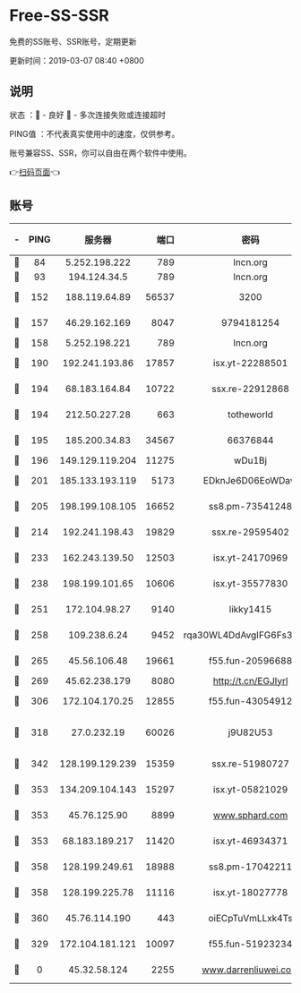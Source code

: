 # Free-SS-SSR

免费的SS账号、SSR账号，定期更新

更新时间：2019-03-07 08:40 +0800

## 说明

状态     ：🙂 - 良好 🙁 - 多次连接失败或连接超时

PING值   ：不代表真实使用中的速度，仅供参考。

账号兼容SS、SSR，你可以自由在两个软件中使用。

👉[扫码页面](https://liesauer.github.io/Free-SS-SSR/)👈

## 账号

|-|PING|服务器|端口|密码|加密方式|区域|
|:----:|:----:|:-----:|-----:|:----:|:----:|:----:|
|🙂|84|5.252.198.222|789|lncn.org|rc4|JP|
|🙂|93|194.124.34.5|789|lncn.org|rc4|JP|
|🙂|152|188.119.64.89|56537|3200|aes-256-cfb|RU|
|🙂|157|46.29.162.169|8047|9794181254|aes-256-cfb|RU|
|🙂|158|5.252.198.221|789|lncn.org|rc4|JP|
|🙂|190|192.241.193.86|17857|isx.yt-22288501|aes-256-cfb|US|
|🙂|194|68.183.164.84|10722|ssx.re-22912868|aes-256-cfb|US|
|🙂|194|212.50.227.28|663|totheworld|aes-256-cfb|US|
|🙂|195|185.200.34.83|34567|66376844|aes-256-cfb|US|
|🙂|196|149.129.119.204|11275|wDu1Bj|rc4-md5|HK|
|🙂|201|185.133.193.119|5173|EDknJe6D06EoWDaw|aes-256-cfb|US|
|🙂|205|198.199.108.105|16652|ss8.pm-73541248|aes-256-cfb|US|
|🙂|214|192.241.198.43|19829|ssx.re-29595402|aes-256-cfb|US|
|🙂|233|162.243.139.50|12503|isx.yt-24170969|aes-256-cfb|US|
|🙂|238|198.199.101.65|10606|isx.yt-35577830|aes-256-cfb|US|
|🙂|251|172.104.98.27|9140|likky1415|aes-256-cfb|JP|
|🙂|258|109.238.6.24|9452|rqa30WL4DdAvgIFG6Fs3znzTa|aes-256-cfb|FR|
|🙂|265|45.56.106.48|19661|f55.fun-20596688|aes-256-cfb|US|
|🙂|269|45.62.238.179|8080|http://t.cn/EGJIyrl|rc4-md5|CA|
|🙂|306|172.104.170.25|12855|f55.fun-43054912|aes-256-cfb|SG|
|🙂|318|27.0.232.19|60026|j9U82U53|xchacha20-ietf-poly1305|HK|
|🙂|342|128.199.129.239|15359|ssx.re-51980727|aes-256-cfb|SG|
|🙂|353|134.209.104.143|15297|isx.yt-05821029|aes-256-cfb|SG|
|🙂|353|45.76.125.90|8899|www.sphard.com|aes-256-cfb|AU|
|🙂|353|68.183.189.217|11420|isx.yt-46934371|aes-256-cfb|SG|
|🙂|358|128.199.249.61|18988|ss8.pm-17042211|aes-256-cfb|SG|
|🙂|358|128.199.225.78|11116|isx.yt-18027778|aes-256-cfb|SG|
|🙂|360|45.76.114.190|443|oiECpTuVmLLxk4Ts|aes-256-cfb|AU|
|🙂|329|172.104.181.121|10097|f55.fun-51923234|aes-256-cfb|SG|
|🙁|0|45.32.58.124|2255|www.darrenliuwei.com|aes-256-cfb|JP|
